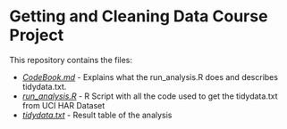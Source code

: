 # Getting and Cleaning Data Course Project

This repository contains the files:
  * [*CodeBook.md*](./CodeBook.md) - Explains what the run_analysis.R does and describes tidydata.txt.
  * [*run_analysis.R*](./run_analysis.R) - R Script with all the code used to get the tidydata.txt from UCI HAR Dataset
  * [*tidydata.txt*](./tidydata.txt) - Result table of the analysis

